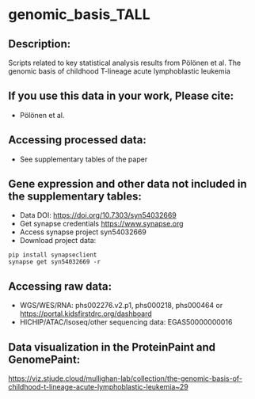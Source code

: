 # genomic_basis_TALL

## Description:
Scripts related to key statistical analysis results from Pölönen et al. The genomic basis of childhood T-lineage acute lymphoblastic leukemia

## If you use this data in your work, Please cite:
- Pölönen et al. 

## Accessing processed data:
- See supplementary tables of the paper

## Gene expression and other data not included in the supplementary tables:
- Data DOI: https://doi.org/10.7303/syn54032669
- Get synapse credentials https://www.synapse.org
- Access synapse project syn54032669
- Download project data:
```
pip install synapseclient
synapse get syn54032669 -r
```
## Accessing raw data:
- WGS/WES/RNA: phs002276.v2.p1, phs000218, phs000464 or https://portal.kidsfirstdrc.org/dashboard
- HICHIP/ATAC/Isoseq/other sequencing data: EGAS50000000016

## Data visualization in the ProteinPaint and GenomePaint:
https://viz.stjude.cloud/mullighan-lab/collection/the-genomic-basis-of-childhood-t-lineage-acute-lymphoblastic-leukemia~29
